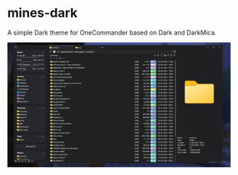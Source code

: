 # mines-dark
A simple Dark theme for OneCommander based on Dark and DarkMica.

![](img/preview.png)
